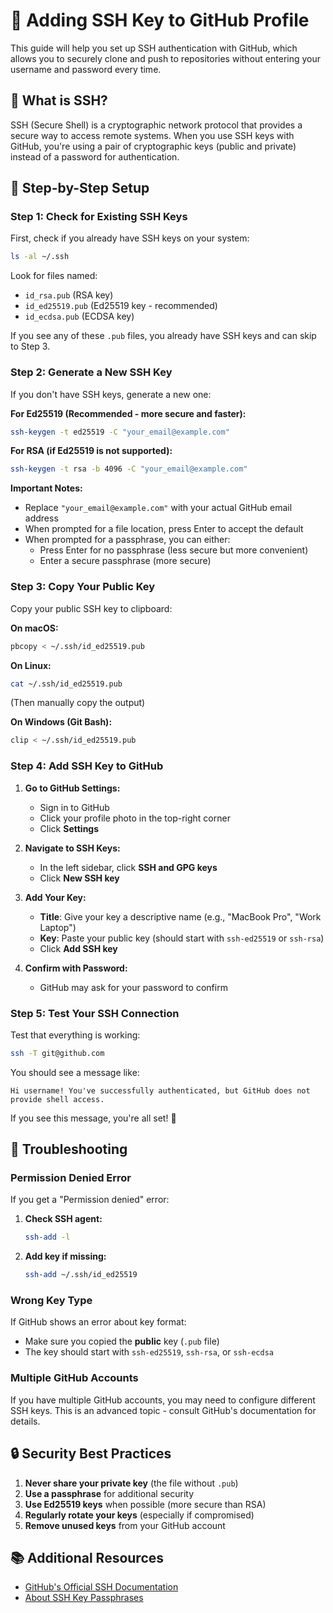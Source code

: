 # 🔑 Adding SSH Key to GitHub Profile

This guide will help you set up SSH authentication with GitHub, which allows you to securely clone and push to repositories without entering your username and password every time.

## 🎯 What is SSH?

SSH (Secure Shell) is a cryptographic network protocol that provides a secure way to access remote systems. When you use SSH keys with GitHub, you're using a pair of cryptographic keys (public and private) instead of a password for authentication.

## 🚀 Step-by-Step Setup

### Step 1: Check for Existing SSH Keys

First, check if you already have SSH keys on your system:

```bash
ls -al ~/.ssh
```

Look for files named:
- `id_rsa.pub` (RSA key)
- `id_ed25519.pub` (Ed25519 key - recommended)
- `id_ecdsa.pub` (ECDSA key)

If you see any of these `.pub` files, you already have SSH keys and can skip to Step 3.

### Step 2: Generate a New SSH Key

If you don't have SSH keys, generate a new one:

**For Ed25519 (Recommended - more secure and faster):**
```bash
ssh-keygen -t ed25519 -C "your_email@example.com"
```

**For RSA (if Ed25519 is not supported):**
```bash
ssh-keygen -t rsa -b 4096 -C "your_email@example.com"
```

**Important Notes:**
- Replace `"your_email@example.com"` with your actual GitHub email address
- When prompted for a file location, press Enter to accept the default
- When prompted for a passphrase, you can either:
  - Press Enter for no passphrase (less secure but more convenient)
  - Enter a secure passphrase (more secure)


### Step 3: Copy Your Public Key

Copy your public SSH key to clipboard:

**On macOS:**
```bash
pbcopy < ~/.ssh/id_ed25519.pub
```

**On Linux:**
```bash
cat ~/.ssh/id_ed25519.pub
```
(Then manually copy the output)

**On Windows (Git Bash):**
```bash
clip < ~/.ssh/id_ed25519.pub
```

### Step 4: Add SSH Key to GitHub

1. **Go to GitHub Settings:**
   - Sign in to GitHub
   - Click your profile photo in the top-right corner
   - Click **Settings**

2. **Navigate to SSH Keys:**
   - In the left sidebar, click **SSH and GPG keys**
   - Click **New SSH key**

3. **Add Your Key:**
   - **Title**: Give your key a descriptive name (e.g., "MacBook Pro", "Work Laptop")
   - **Key**: Paste your public key (should start with `ssh-ed25519` or `ssh-rsa`)
   - Click **Add SSH key**

4. **Confirm with Password:**
   - GitHub may ask for your password to confirm

### Step 5: Test Your SSH Connection

Test that everything is working:

```bash
ssh -T git@github.com
```

You should see a message like:
```
Hi username! You've successfully authenticated, but GitHub does not provide shell access.
```

If you see this message, you're all set! 🎉

## 🔧 Troubleshooting

### Permission Denied Error
If you get a "Permission denied" error:

1. **Check SSH agent:**
   ```bash
   ssh-add -l
   ```

2. **Add key if missing:**
   ```bash
   ssh-add ~/.ssh/id_ed25519
   ```

### Wrong Key Type
If GitHub shows an error about key format:
- Make sure you copied the **public** key (`.pub` file)
- The key should start with `ssh-ed25519`, `ssh-rsa`, or `ssh-ecdsa`

### Multiple GitHub Accounts
If you have multiple GitHub accounts, you may need to configure different SSH keys. This is an advanced topic - consult GitHub's documentation for details.

## 🔒 Security Best Practices

1. **Never share your private key** (the file without `.pub`)
2. **Use a passphrase** for additional security
3. **Use Ed25519 keys** when possible (more secure than RSA)
4. **Regularly rotate your keys** (especially if compromised)
5. **Remove unused keys** from your GitHub account

## 📚 Additional Resources

- [GitHub's Official SSH Documentation](https://docs.github.com/en/authentication/connecting-to-github-with-ssh)
- [About SSH Key Passphrases](https://docs.github.com/en/authentication/connecting-to-github-with-ssh/working-with-ssh-key-passphrases)



